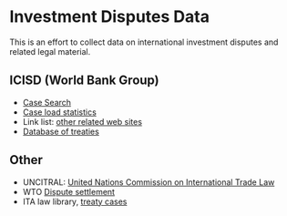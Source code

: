 # Investment Disputes Data

This is an effort to collect data on international investment disputes
and related legal material. 

## ICISD (World Bank Group)

* [Case
  Search](https://icsid.worldbank.org/apps/ICSIDWEB/cases/Pages/AdvancedSearch.aspx)
* [Case load
  statistics](https://icsid.worldbank.org/apps/ICSIDWEB/resources/Pages/ICSID-Caseload-Statistics.aspx)
* Link list: [other related web
  sites](https://icsid.worldbank.org/apps/ICSIDWEB/resources/Pages/Other-Related-Websites.aspx)
* [Database of
  treaties](https://icsid.worldbank.org/apps/ICSIDWEB/resources/Pages/Bilateral-Investment-Treaties-Database.aspx)

## Other

* UNCITRAL:
  [United Nations Commission on International Trade Law](http://www.uncitral.org/transparency-registry/registry/index.jspx)
* WTO [Dispute
  settlement](http://www.wto.org/english/tratop_e/dispu_e/dispu_e.htm)
* ITA law library, [treaty
  cases](http://italaw.com/awards/chronological)
